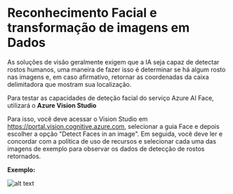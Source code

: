 # Reconhecimento Facial e transformação de imagens em Dados

As soluções de visão geralmente exigem que a IA seja capaz de detectar rostos humanos, uma maneira de fazer isso é determinar se há algum rosto nas imagens e, em caso afirmativo, retornar as coordenadas da caixa delimitadora que mostram sua localização.

Para testar as capacidades de deteção facial do serviço Azure AI Face, utilizará o **Azure Vision Studio**

Para isso, você deve acessar o Vision Studio em https://portal.vision.cognitive.azure.com, selecionar a guia Face e depois escolher a opção "Detect Faces in an image". Em seguida, você deve ler e concordar com a política de uso de recursos e selecionar cada uma das imagens de exemplo para observar os dados de detecção de rostos retornados.

**Exemplo:**

![alt text](Output/output-camera-1.png)